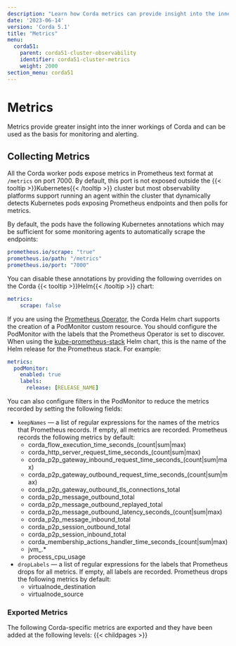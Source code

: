 ```yaml
---
description: "Learn how Corda metrics can provide insight into the inner workings of Corda and can be used as the basis for monitoring and alerting."
date: '2023-06-14'
version: 'Corda 5.1'
title: "Metrics"
menu:
  corda51:
    parent: corda51-cluster-observability
    identifier: corda51-cluster-metrics
    weight: 2000
section_menu: corda51
---
```


# Metrics

Metrics provide greater insight into the inner workings of Corda and can be used as the basis for monitoring and alerting.

## Collecting Metrics

All the Corda worker pods expose metrics in Prometheus text format at `/metrics` on port 7000.
By default, this port is not exposed outside the {{< tooltip >}}Kubernetes{{< /tooltip >}} cluster but most observability platforms support
running an agent within the cluster that dynamically detects Kubernetes pods exposing Prometheus endpoints and then polls for metrics.

By default, the pods have the following Kubernetes annotations which may be sufficient for some monitoring agents
to automatically scrape the endpoints:

```yaml
prometheus.io/scrape: "true"
prometheus.io/path: "/metrics"
prometheus.io/port: "7000"
```

You can disable these annotations by providing the following overrides on the Corda {{< tooltip >}}Helm{{< /tooltip >}} chart:

```yaml
metrics:
    scrape: false
```
If you are using the [Prometheus Operator](https://github.com/prometheus-operator/prometheus-operator), the Corda Helm chart supports the creation of a PodMonitor custom resource. You should configure the PodMonitor with the labels that the Prometheus Operator is set to discover. When using the [kube-prometheus-stack](https://github.com/prometheus-community/helm-charts/tree/main/charts/kube-prometheus-stack) Helm chart, this is the name of the Helm release for the Prometheus stack. For example:

```yaml
metrics:
  podMonitor:
    enabled: true
    labels:
      release: [RELEASE_NAME]
```

You can also configure filters in the PodMonitor to reduce the metrics recorded by setting the following fields:

* `keepNames` — a list of regular expressions for the names of the metrics that Prometheus records. If empty, all metrics are recorded. Prometheus records the following metrics by default:
  * corda_flow_execution_time_seconds_(count|sum|max)
  * corda_http_server_request_time_seconds_(count|sum|max)
  * corda_p2p_gateway_inbound_request_time_seconds_(count|sum|max)
  * corda_p2p_gateway_outbound_request_time_seconds_(count|sum|max)
  * corda_p2p_gateway_outbound_tls_connections_total
  * corda_p2p_message_outbound_total
  * corda_p2p_message_outbound_replayed_total
  * corda_p2p_message_outbound_latency_seconds_(count|sum|max)
  * corda_p2p_message_inbound_total
  * corda_p2p_session_outbound_total
  * corda_p2p_session_inbound_total
  * corda_membership_actions_handler_time_seconds_(count|sum|max)
  * jvm_.*
  * process_cpu_usage
* `dropLabels` — a list of regular expressions for the labels that Prometheus drops for all metrics. If empty, all labels are recorded. Prometheus drops the following metrics by default:
  * virtualnode_destination
  * virtualnode_source

### Exported Metrics

The following Corda-specific metrics are exported and they have been added at the following levels:
{{< childpages >}}
